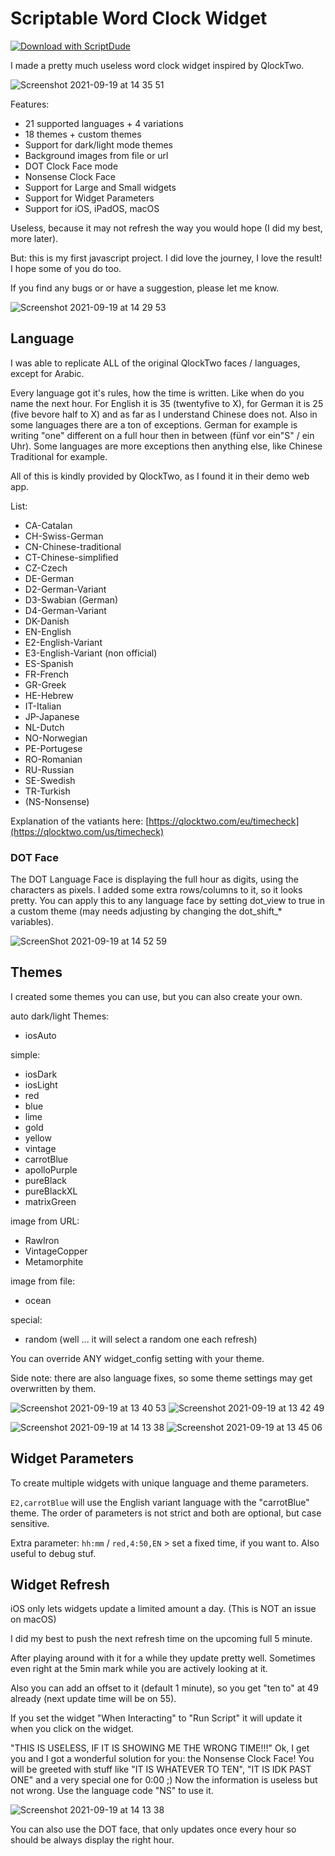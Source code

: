 # Scriptable Word Clock Widget

[![Download with ScriptDude](https://scriptdu.de/download.svg)](https://scriptdu.de/?name=Word%20Clock%20Widget&source=https%3A%2F%2Fraw.githubusercontent.com%2FbitKrakenCode%2FScriptableWordClockWidget%2Fmain%2FWord%2520Clock%2520Widget.js&docs=https%3A%2F%2Fgithub.com%2FbitKrakenCode%2FScriptableWordClockWidget#generator)


I made a pretty much useless word clock widget inspired by QlockTwo.

![Screenshot 2021-09-19 at 14 35 51](https://user-images.githubusercontent.com/59827320/133928177-b32f866d-0ae5-46c8-89c9-aa2cb21971e4.png)


Features:

- 21 supported languages + 4 variations
- 18 themes + custom themes
- Support for dark/light mode themes
- Background images from file or url
- DOT Clock Face mode
- Nonsense Clock Face
- Support for Large and Small widgets
- Support for Widget Parameters
- Support for iOS, iPadOS, macOS

Useless, because it may not refresh the way you would hope (I did my best, more later).

But: this is my first javascript project. I did love the journey, I love the result! I hope some of you do too.

If you find any bugs or or have a suggestion, please let me know.

![Screenshot 2021-09-19 at 14 29 53](https://user-images.githubusercontent.com/59827320/133928185-015638e0-32f4-4098-9123-f2f0c6c4f6be.png)


## Language

I was able to replicate ALL of the original QlockTwo faces / languages, except for Arabic.

Every language got it's rules, how the time is written. Like when do you name the next hour. For English it is 35 (twentyfive to X), for German it is 25 (five bevore half to X) and as far as I understand Chinese does not. Also in some languages there are a ton of exceptions. German for example is writing "one" different on a full hour then in between (fünf vor ein"S" / ein Uhr). Some languages are more exceptions then anything else, like Chinese Traditional for example.

All of this is kindly provided by QlockTwo, as I found it in their demo web app.

List:

- CA-Catalan
- CH-Swiss-German
- CN-Chinese-traditional
- CT-Chinese-simplified
- CZ-Czech
- DE-German
- D2-German-Variant
- D3-Swabian (German)
- D4-German-Variant
- DK-Danish
- EN-English
- E2-English-Variant
- E3-English-Variant (non official)
- ES-Spanish
- FR-French
- GR-Greek
- HE-Hebrew
- IT-Italian
- JP-Japanese
- NL-Dutch
- NO-Norwegian
- PE-Portugese
- RO-Romanian
- RU-Russian
- SE-Swedish
- TR-Turkish
- (NS-Nonsense)

Explanation of the vatiants here: [https://qlocktwo.com/eu/timecheck](https://qlocktwo.com/us/timecheck)

### DOT Face

The DOT Language Face is displaying the full hour as digits, using the characters as pixels. I added some extra rows/columns to it, so it looks pretty. You can apply this to any language face by setting dot_view to true in a custom theme (may needs adjusting by changing the dot_shift_* variables).

![ScreenShot 2021-09-19 at 14 52 59](https://user-images.githubusercontent.com/59827320/133928211-e746e420-3f40-4183-84d9-89eaf579948f.png)

## Themes

I created some themes you can use, but you can also create your own.

auto dark/light Themes:
- iosAuto

simple:
- iosDark
- iosLight
- red
- blue
- lime
- gold
- yellow
- vintage
- carrotBlue
- apolloPurple
- pureBlack
- pureBlackXL
- matrixGreen

image from URL:
- RawIron
- VintageCopper
- Metamorphite

image from file:
- ocean

special:
- random (well ... it will select a random one each refresh)

You can override ANY widget_config setting with your theme.

Side note: there are also language fixes, so some theme settings may get overwritten by them.

![Screenshot 2021-09-19 at 13 40 53](https://user-images.githubusercontent.com/59827320/133928595-279c6208-1084-48b9-8d74-92acfb9ae7fb.png)
![Screenshot 2021-09-19 at 13 42 49](https://user-images.githubusercontent.com/59827320/133928599-8d4d9bc9-9c72-4e11-99f6-d3e8bcc03206.png)

![Screenshot 2021-09-19 at 14 13 38](https://user-images.githubusercontent.com/59827320/133928241-e9855d9f-4985-49b3-8e19-d35793f54540.png)
![Screenshot 2021-09-19 at 13 45 06](https://user-images.githubusercontent.com/59827320/133928267-42d8ece3-05dd-456b-81e5-544a9defdee9.png)


## Widget Parameters

To create multiple widgets with unique language and theme parameters.

`E2,carrotBlue` will use the English variant language with the "carrotBlue" theme. The order of parameters is not strict and both are optional, but case sensitive.

Extra parameter: `hh:mm` / `red,4:50,EN` > set a fixed time, if you want to. Also useful to debug stuf.

## Widget Refresh

iOS only lets widgets update a limited amount a day. (This is NOT an issue on macOS)

I did my best to push the next refresh time on the upcoming full 5 minute.

After playing around with it for a while they update pretty well. Sometimes even right at the 5min mark while you are actively looking at it.

Also you can add an offset to it (default 1 minute), so you get "ten to" at 49 already (next update time will be on 55).

If you set the widget "When Interacting" to "Run Script" it will update it when you click on the widget.

"THIS IS USELESS, IF IT IS SHOWING ME THE WRONG TIME!!!" Ok, I get you and I got a wonderful solution for you: the Nonsense Clock Face! You will be greeted with stuff like "IT IS WHATEVER TO TEN", "IT IS IDK PAST ONE" and a very special one for 0:00 ;) Now the information is useless but not wrong.
Use the language code "NS" to use it.

![Screenshot 2021-09-19 at 14 13 38](https://user-images.githubusercontent.com/59827320/133928251-19f645d1-7a9b-4f24-a4e2-44b47dbf3fec.png)


You can also use the DOT face, that only updates once every hour so should be always display the right hour.
